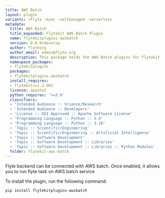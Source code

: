 ```yaml
---
title: AWS Batch
layout: plugin
variants: +flyte -byoc -selfmanaged -serverless
metadata:
  title: AWS Batch
  title_expanded: Flytekit AWS Batch Plugin
  name: flytekitplugins-awsbatch
  version: 0.0.0+develop
  author: flyteorg
  author_email: admin@flyte.org
  description: This package holds the AWS Batch plugins for flytekit
  namespace_packages:
  - flytekitplugins
  packages:
  - flytekitplugins.awsbatch
  install_requires:
  - flytekit>=1.3.0b2
  license: apache2
  python_requires: '>=3.9'
  classifiers:
  - 'Intended Audience :: Science/Research'
  - 'Intended Audience :: Developers'
  - 'License :: OSI Approved :: Apache Software License'
  - 'Programming Language :: Python :: 3.9'
  - 'Programming Language :: Python :: 3.10'
  - 'Topic :: Scientific/Engineering'
  - 'Topic :: Scientific/Engineering :: Artificial Intelligence'
  - 'Topic :: Software Development'
  - 'Topic :: Software Development :: Libraries'
  - 'Topic :: Software Development :: Libraries :: Python Modules'
  folder: flytekit-aws-batch
---
```



Flyte backend can be connected with AWS batch. Once enabled, it allows you to run flyte task on AWS batch service

To install the plugin, run the following command:

```bash
pip install flytekitplugins-awsbatch
```
